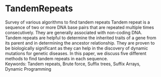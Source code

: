 # TandemRepeats
Survey of various algorithms to find tandem repeats
Tandem repeat is a sequence of two or more DNA base pairs that are repeated multiple times consecutively. 
They are generally associated with non-coding DNA. Tandem repeats are helpful to determine the inherited traits of a gene from its parent and in determining the ancestor relationship. They are proven to be biologically significant as they can help in the discovery of dynamic mutations for genetic diseases. In this paper, we discuss five different methods to find tandem repeats in each sequence.   
Keywords: Tandem repeats, Brute force, Suffix trees, Suffix Arrays, Dynamic Programming
